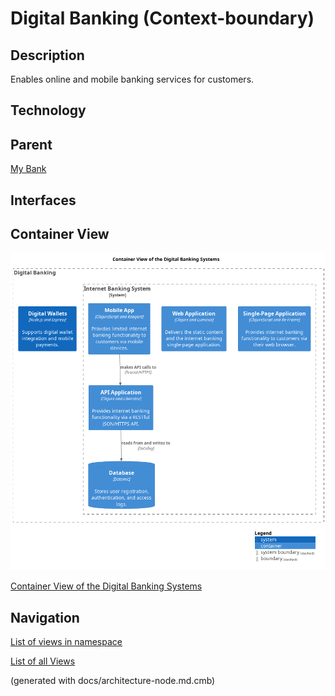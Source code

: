 # Digital Banking (Context-boundary)
## Description
Enables online and mobile banking services for customers.

## Technology


## Parent
[My Bank](../../mybank/mybank-plc.md)

## Interfaces

## Container View
![Container View of the Digital Banking Systems](../../mybank/digital-banking/container-view.png)

[Container View of the Digital Banking Systems](../../mybank/digital-banking/container-view.md)


## Navigation
[List of views in namespace](./views-in-namespace.md)

[List of all Views](../../views.md)

(generated with docs/architecture-node.md.cmb)
